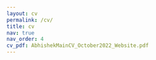 ```yaml
---
layout: cv
permalink: /cv/
title: cv
nav: true
nav_order: 4
cv_pdf: AbhishekMainCV_October2022_Website.pdf
---
```

